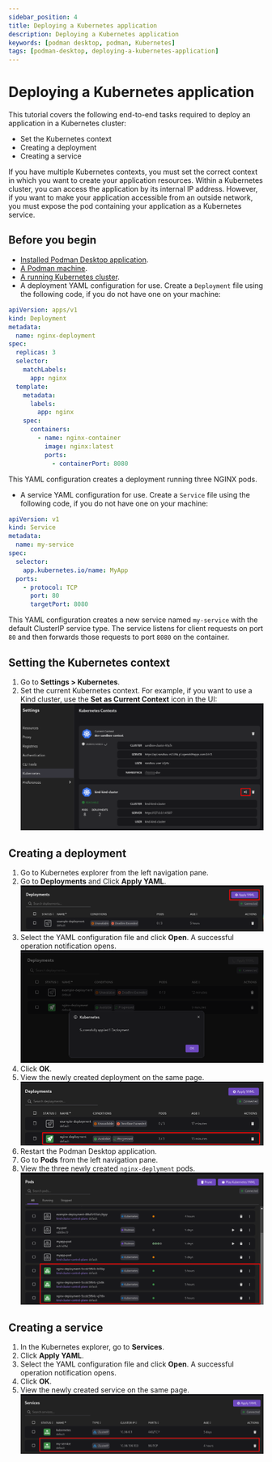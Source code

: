 ```yaml
---
sidebar_position: 4
title: Deploying a Kubernetes application
description: Deploying a Kubernetes application
keywords: [podman desktop, podman, Kubernetes]
tags: [podman-desktop, deploying-a-kubernetes-application]
---
```


# Deploying a Kubernetes application

This tutorial covers the following end-to-end tasks required to deploy an application in a Kubernetes cluster:

- Set the Kubernetes context
- Creating a deployment
- Creating a service

If you have multiple Kubernetes contexts, you must set the correct context in which you want to create your application resources. Within a Kubernetes cluster, you can access the application by its internal IP address. However, if you want to make your application accessible from an outside network, you must expose the pod containing your application as a Kubernetes service.

## Before you begin

- [Installed Podman Desktop application](/docs/installation).
- [A Podman machine](/docs/podman/creating-a-podman-machine).
- [A running Kubernetes cluster](/docs/kind/creating-a-kind-cluster).
- A deployment YAML configuration for use. Create a `Deployment` file using the following code, if you do not have one on your machine:

```yaml
apiVersion: apps/v1
kind: Deployment
metadata:
  name: nginx-deployment
spec:
  replicas: 3
  selector:
    matchLabels:
      app: nginx
  template:
    metadata:
      labels:
        app: nginx
    spec:
      containers:
        - name: nginx-container
          image: nginx:latest
          ports:
            - containerPort: 8080
```

This YAML configuration creates a deployment running three NGINX pods.

- A service YAML configuration for use. Create a `Service` file using the following code, if you do not have one on your machine:

```yaml
apiVersion: v1
kind: Service
metadata:
  name: my-service
spec:
  selector:
    app.kubernetes.io/name: MyApp
  ports:
    - protocol: TCP
      port: 80
      targetPort: 8080
```

This YAML configuration creates a new service named `my-service` with the default ClusterIP service type. The service listens for client requests on port `80` and then forwards those requests to port `8080` on the container.

## Setting the Kubernetes context

1. Go to **Settings > Kubernetes**.
2. Set the current Kubernetes context. For example, if you want to use a Kind cluster, use the **Set as Current Context** icon in the UI:
   ![setting context](img/setting-context.png)

## Creating a deployment

1. Go to Kubernetes explorer from the left navigation pane.
2. Go to **Deployments** and Click **Apply YAML**.
   ![apply deployment yaml](img/apply-deployment-yaml.png)
3. Select the YAML configuration file and click **Open**. A successful operation notification opens.
   ![notification](img/applied-yaml.png)
4. Click **OK**.
5. View the newly created deployment on the same page.
   ![new deployment](img/new-deployment.png)
6. Restart the Podman Desktop application.
7. Go to **Pods** from the left navigation pane.
8. View the three newly created `nginx-deplyment` pods.
   ![new running pods](img/running-pods.png)

## Creating a service

1. In the Kubernetes explorer, go to **Services**.
2. Click **Apply YAML**.
3. Select the YAML configuration file and click **Open**. A successful operation notification opens.
4. Click **OK**.
5. View the newly created service on the same page.
   ![new service object](img/new-service-object.png)

